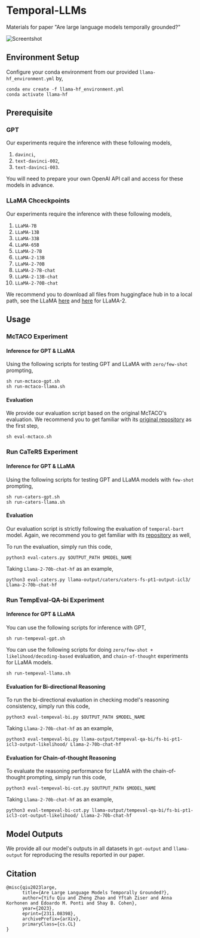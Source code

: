 # Temporal-LLMs
Materials for paper "Are large language models temporally grounded?"

![Screentshot](illustration.png)

## Environment Setup

Configure your conda environment from our provided `llama-hf_environment.yml` by,

```
conda env create -f llama-hf_environment.yml
conda activate llama-hf
```

## Prerequisite

### GPT

Our experiments require the inference with these following models,

1. `davinci`,
2. `text-davinci-002`,
3. `text-davinci-003`.

You will need to prepare your own OpenAI API call and access for these models in advance.

### LLaMA Chceckpoints

Our experiments require the inference with these following models,

1. `LLaMA-7B`
2. `LLaMA-13B`
3. `LLaMA-33B`
4. `LLaMA-65B`
5. `LLaMA-2-7B`
6. `LLaMA-2-13B`
7. `LLaMA-2-70B`
8. `LLaMA-2-7B-chat`
9. `LLaMA-2-13B-chat`
10. `LLaMA-2-70B-chat`


We recommend you to download all files from huggingface hub in to a local path, see the LLaMA [here](https://huggingface.co/docs/transformers/main/model_doc/llama) and [here](https://huggingface.co/docs/transformers/main/model_doc/llama2#resources) for LLaMA-2.

## Usage

### McTACO Experiment

#### Inference for GPT & LLaMA

Using the following scripts for testing GPT and LLaMA with `zero/few-shot` prompting,

```
sh run-mctaco-gpt.sh
sh run-mctaco-llama.sh
```

#### Evaluation

We provide our evaluation script based on the original McTACO's evaluation. We recommend you to get familiar with its [original repository](https://github.com/CogComp/MCTACO) as the first step,

```
sh eval-mctaco.sh
```

### Run CaTeRS Experiment

#### Inference for GPT & LLaMA

Using the following scripts for testing GPT and LLaMA models with `few-shot` prompting,

```
sh run-caters-gpt.sh
sh run-caters-llama.sh
```

#### Evaluation

Our evaluation script is strictly following the evaluation of `temporal-bart` model. Again, we recommend you to get familiar with its [repository](https://github.com/jjasonn0717/TemporalBART) as well,

To run the evaluation, simply run this code,
```
python3 eval-caters.py $OUTPUT_PATH $MODEL_NAME
```

Taking `Llama-2-70b-chat-hf` as an example,
```
python3 eval-caters.py llama-output/caters/caters-fs-pt1-output-icl3/ Llama-2-70b-chat-hf
```


### Run TempEval-QA-bi Experiment

#### Inference for GPT & LLaMA

You can use the following scripts for inference with GPT,

```
sh run-tempeval-gpt.sh
```

You can use the following scripts for doing `zero/few-shot + likelihood/decoding-based` evaluation, and `chain-of-thought` experiments for LLaMA models.

```
sh run-tempeval-llama.sh
```

#### Evaluation for Bi-directional Reasoning

To run the bi-directional evaluation in checking model's reasoning consistency, simply run this code,
```
python3 eval-tempeval-bi.py $OUTPUT_PATH $MODEL_NAME
```

Taking `Llama-2-70b-chat-hf` as an example,
```
python3 eval-tempeval-bi.py llama-output/tempeval-qa-bi/fs-bi-pt1-icl3-output-likelihood/ Llama-2-70b-chat-hf
```

#### Evaluation for Chain-of-thought Reasoning
To evaluate the reasoning performance for LLaMA with the chain-of-thought prompting, simply run this code,
```
python3 eval-tempeval-bi-cot.py $OUTPUT_PATH $MODEL_NAME
```

Taking `Llama-2-70b-chat-hf` as an example,
```
python3 eval-tempeval-bi-cot.py llama-output/tempeval-qa-bi/fs-bi-pt1-icl3-cot-output-likelihood/ Llama-2-70b-chat-hf
```

## Model Outputs

We provide all our model's outputs in all datasets in `gpt-output` and `llama-output` for reproducing the results reported in our paper.


## Citation

```
@misc{qiu2023large,
      title={Are Large Language Models Temporally Grounded?}, 
      author={Yifu Qiu and Zheng Zhao and Yftah Ziser and Anna Korhonen and Edoardo M. Ponti and Shay B. Cohen},
      year={2023},
      eprint={2311.08398},
      archivePrefix={arXiv},
      primaryClass={cs.CL}
}
```
